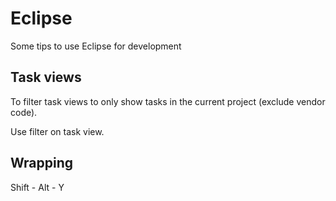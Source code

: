 # Eclipse

Some tips to use Eclipse for development

## Task views

To filter task views to only show tasks in the current project (exclude vendor code).

Use filter on task view.

## Wrapping

Shift - Alt - Y